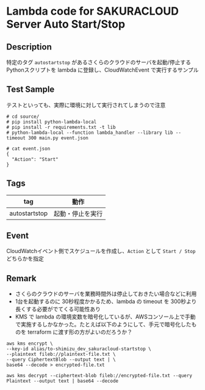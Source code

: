 # Lambda code for SAKURACLOUD Server Auto Start/Stop

## Description
特定のタグ `autostartstop` があるさくらのクラウドのサーバを起動/停止する Pythonスクリプトを lambda に登録し、CloudWatchEvent で実行するサンプル

## Test Sample
テストといっても、実際に環境に対して実行されてしまうので注意
```
# cd source/
# pip install python-lambda-local
# pip install -r requirements.txt -t lib
# python-lambda-local --function lambda_handler --library lib --timeout 300 main.py event.json
```
```
# cat event.json
{
  "Action": "Start"
}
```

## Tags
|tag  |動作  |
|---|---|
|autostartstop  |起動・停止を実行  |

## Event
CloudWatchイベント側でスケジュールを作成し、`Action` として `Start / Stop` どちらかを指定

## Remark
* さくらのクラウドのサーバを業務時間外は停止しておきたい場合などに利用
* 1台を起動するのに 30秒程度かかるため、lambda の timeout を 300秒より長くする必要がでてくる可能性あり
* KMS で lambda の環境変数を暗号化しているが、AWSコンソール上で手動で実施するしかなかった。たとえば以下のようにして、手元で暗号化したものを terraform に渡す形の方がよいのだろうか？

```
aws kms encrypt \
--key-id alias/to-shimizu_dev_sakuracloud-startstop \
--plaintext fileb://plaintext-file.txt \
--query CiphertextBlob --output text | \
base64 --decode > encrypted-file.txt

aws kms decrypt --ciphertext-blob fileb://encrypted-file.txt --query Plaintext --output text | base64 --decode
```